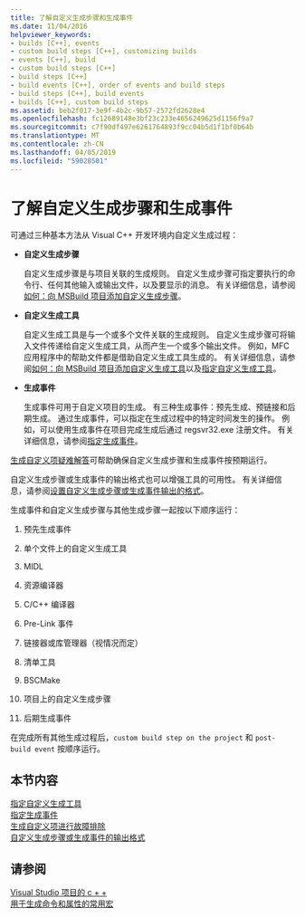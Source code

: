 ```yaml
---
title: 了解自定义生成步骤和生成事件
ms.date: 11/04/2016
helpviewer_keywords:
- builds [C++], events
- custom build steps [C++], customizing builds
- events [C++], build
- custom build steps [C++]
- build steps [C++]
- build events [C++], order of events and build steps
- build steps [C++], build events
- builds [C++], custom build steps
ms.assetid: beb2f017-3e9f-4b2c-9b57-2572fd2628e4
ms.openlocfilehash: fc12689148e3bf23c233e4656249625d1156f9a7
ms.sourcegitcommit: c7f90df497e6261764893f9cc04b5d1f1bf0b64b
ms.translationtype: MT
ms.contentlocale: zh-CN
ms.lasthandoff: 04/05/2019
ms.locfileid: "59028501"
---
```

# <a name="understanding-custom-build-steps-and-build-events"></a>了解自定义生成步骤和生成事件

可通过三种基本方法从 Visual C++ 开发环境内自定义生成过程：

- **自定义生成步骤**

   自定义生成步骤是与项目关联的生成规则。 自定义生成步骤可指定要执行的命令行、任何其他输入或输出文件，以及要显示的消息。 有关详细信息，请参阅[如何：向 MSBuild 项目添加自定义生成步骤](how-to-add-a-custom-build-step-to-msbuild-projects.md)。

- **自定义生成工具**

   自定义生成工具是与一个或多个文件关联的生成规则。 自定义生成步骤可将输入文件传递给自定义生成工具，从而产生一个或多个输出文件。 例如，MFC 应用程序中的帮助文件都是借助自定义生成工具生成的。 有关详细信息，请参阅[如何：向 MSBuild 项目添加自定义生成工具](how-to-add-custom-build-tools-to-msbuild-projects.md)以及[指定自定义生成工具](specifying-custom-build-tools.md)。

- **生成事件**

   生成事件可用于自定义项目的生成。 有三种生成事件：预先生成、预链接和后期生成。 通过生成事件，可以指定在生成过程中的特定时间发生的操作。 例如，可以使用生成事件在项目完成生成后通过 regsvr32.exe 注册文件。 有关详细信息，请参阅[指定生成事件](specifying-build-events.md)。

[生成自定义项疑难解答](troubleshooting-build-customizations.md)可帮助确保自定义生成步骤和生成事件按预期运行。

自定义生成步骤或生成事件的输出格式也可以增强工具的可用性。 有关详细信息，请参阅[设置自定义生成步骤或生成事件输出的格式](formatting-the-output-of-a-custom-build-step-or-build-event.md)。

生成事件和自定义生成步骤与其他生成步骤一起按以下顺序运行：

1. 预先生成事件

2. 单个文件上的自定义生成工具

3. MIDL

4. 资源编译器

5. C/C++ 编译器

6. Pre-Link 事件

7. 链接器或库管理器（视情况而定）

8. 清单工具

9. BSCMake

10. 项目上的自定义生成步骤

11. 后期生成事件

在完成所有其他生成过程后，`custom build step on the project` 和 `post-build event` 按顺序运行。

## <a name="in-this-section"></a>本节内容

[指定自定义生成工具](specifying-custom-build-tools.md)<br/>
[指定生成事件](specifying-build-events.md)<br/>
[生成自定义项进行故障排除](troubleshooting-build-customizations.md)<br/>
[自定义生成步骤或生成事件的输出格式](formatting-the-output-of-a-custom-build-step-or-build-event.md)<br/>

## <a name="see-also"></a>请参阅

[Visual Studio 项目的 c + +](creating-and-managing-visual-cpp-projects.md)<br>
[用于生成命令和属性的常用宏](reference/common-macros-for-build-commands-and-properties.md)
